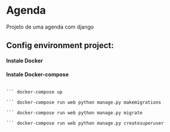 # Agenda
Projeto de uma agenda com django

## Config environment project:

#### Instale Docker
#### Instale Docker-compose

``` docker-compose build

``` docker-compose up

``` docker-compose run web python manage.py makemigrations

``` docker-compose run web python manage.py migrate

``` docker-compose run web python manage.py createsuperuser
